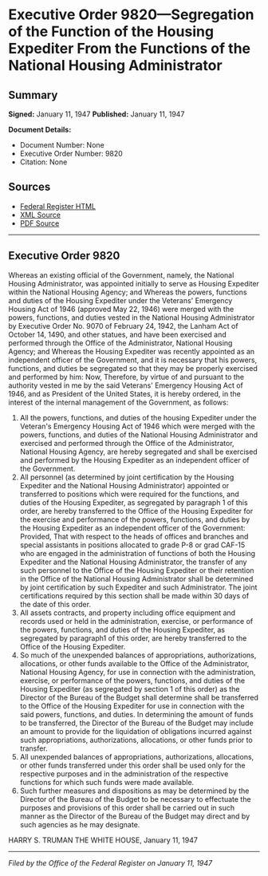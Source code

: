 # Executive Order 9820—Segregation of the Function of the Housing Expediter From the Functions of the National Housing Administrator

## Summary

**Signed:** January 11, 1947
**Published:** January 11, 1947

**Document Details:**
- Document Number: None
- Executive Order Number: 9820
- Citation: None

## Sources
- [Federal Register HTML](https://www.presidency.ucsb.edu/documents/executive-order-9820-segregation-the-function-the-housing-expediter-from-the-functions-the)
- [XML Source](None)
- [PDF Source](None)

---

## Executive Order 9820

Whereas an existing official of the Government, namely, the National Housing Administrator, was appointed initially to serve as Housing Expediter within the National Housing Agency; and
Whereas the powers, functions and duties of the Housing Expediter under the Veterans' Emergency Housing Act of 1946 (approved May 22, 1946) were merged with the powers, functions, and duties vested in the National Housing Administrator by Executive Order No. 9070 of February 24, 1942, the Lanham Act of October 14, 1490, and other statues, and have been exercised and performed through the Office of the Administrator, National Housing Agency; and
Whereas the Housing Expediter was recently appointed as an independent officer of the Government, and it is necessary that his powers, functions, and duties be segregated so that they may be properly exercised and performed by him:
Now, Therefore, by virtue of and pursuant to the authority vested in me by the said Veterans' Emergency Housing Act of 1946, and as President of the United States, it is hereby ordered, in the interest of the internal management of the Government, as follows:
1. All the powers, functions, and duties of the housing Expediter under the Veteran's Emergency Housing Act of 1946 which were merged with the powers, functions, and duties of the National Housing Administrator and exercised and performed through the Office of the Administrator, National Housing Agency, are hereby segregated and shall be exercised and performed by the Housing Expediter as an independent officer of the Government.
2. All personnel (as determined by joint certification by the Housing Expediter and the National Housing Administrator) appointed or transferred to positions which were required for the functions, and duties of the Housing Expediter, as segregated by paragraph 1 of this order, are hereby transferred to the Office of the Housing Expediter for the exercise and performance of the powers, functions, and duties by the Housing Expediter as an independent officer of the Government: Provided, That with respect to the heads of offices and branches and special assistants in positions allocated to grade P-8 or grad CAF-15 who are engaged in the administration of functions of both the Housing Expediter and the National Housing Administrator, the transfer of any such personnel to the Office of the Housing Expediter or their retention in the Office of the National Housing Administrator shall be determined by joint certification by such Expediter and such Administrator. The joint certifications required by this section shall be made within 30 days of the date of this order.
3. All assets contracts, and property including office equipment and records used or held in the administration, exercise, or performance of the powers, functions, and duties of the Housing Expediter, as segregated by paragraph1 of this order, are hereby transferred to the Office of the Housing Expediter.
4. So much of the unexpended balances of appropriations, authorizations, allocations, or other funds available to the Office of the Administrator, National Housing Agency, for use in connection with the administration, exercise, or performance of the powers, functions, and duties of the Housing Expediter (as segregated by section 1 of this order) as the Director of the Bureau of the Budget shall determine shall be transferred to the Office of the Housing Expediter for use in connection with the said powers, functions, and duties. In determining the amount of funds to be transferred, the Director of the Bureau of the Budget may include an amount to provide for the liquidation of obligations incurred against such appropriations, authorizations, allocations, or other funds prior to transfer.
5. All unexpended balances of appropriations, authorizations, allocations, or other funds transferred under this order shall be used only for the respective purposes and in the administration of the respective functions for which such funds were made available.
6. Such further measures and dispositions as may be determined by the Director of the Bureau of the Budget to be necessary to effectuate the purposes and provisions of this order shall be carried out in such manner as the Director of the Bureau of the Budget may direct and by such agencies as he may designate.

HARRY S. TRUMAN
THE WHITE HOUSE,
January 11, 1947

---

*Filed by the Office of the Federal Register on January 11, 1947*
